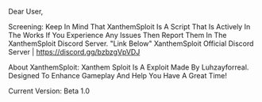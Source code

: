Dear User,

Screening:
Keep In Mind That XanthemSploit Is A Script That Is Actively In The Works If You Experience Any Issues Then Report Them In The XanthemSploit Discord Server. "Link Below"
XanthemSploit Official Discord Server | https://discord.gg/bzbzgVpVDJ

About XanthemSploit:
Xanthem Sploit Is A Exploit Made By Luhzayforreal. Designed To Enhance Gameplay And Help You Have A Great Time!

Current Version:
Beta 1.0

